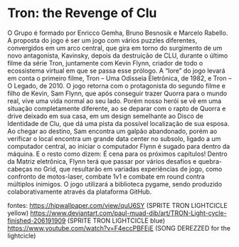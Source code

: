 # Tron: the Revenge of Clu
O Grupo é formado por Enricco Gemha, Bruno Besnosik e Marcelo Rabello. A proposta do jogo é ser um jogo com vários puzzles diferentes, convergidos em um arco central, que gira em torno do surgimento de um novo antagonista, Kavinsky, depois da destruição de CLU, durante o último filme da série Tron, juntamente com Kevin Flynn, criador de todo o ecossistema virtual em que se passa esse prólogo. A “lore” do jogo levará em conta o primeiro filme, Tron – Uma Odisseia Eletrônica, de 1982, e Tron – O Legado, de 2010. O jogo retorna com o protagonista do segundo filme e filho de Kevin, Sam Flynn, que após conseguir trazer Quorra para o mundo real, vive uma vida normal ao seu lado. Porém nosso herói se vê em uma situação completamente diferente, ao se deparar com o rapto de Quorra e drive deixado em sua casa, em um design semelhante ao Disco de Identidade de Clu, que dá uma pista da possível localização de sua esposa. Ao chegar ao destino, Sam encontra um galpão abandonado, porém ao verificar o local encontra um grande data center no subsolo, ligado a um computador central, ao iniciar o computador Flynn é sugado para dentro da máquina. E o resto como dizem: É cena para os próximos capítulos! Dentro da Matriz eletrônica, Flynn terá que passar por vários desafios e quebra-cabeças no Grid, que resultarão em variadas experiências de jogo, como confronto de motos-laser, combate 1v1 e combate em round contra múltiplos inimigos.
  O jogo utilizará a biblioteca pygame, sendo produzido colaborativamente através da plataforma GitHub.

fontes: 
https://hipwallpaper.com/view/quU6SY (SPRITE TRON LIGHTCICLE yellow)
https://www.deviantart.com/paul-muad-dib/art/TRON-Light-cycle-finished-206191909 (SPRITE TRON LIGHTCICLE blue)
https://www.youtube.com/watch?v=F4eccPBFEjE (SONG DEREZZED for the lightcicle)
